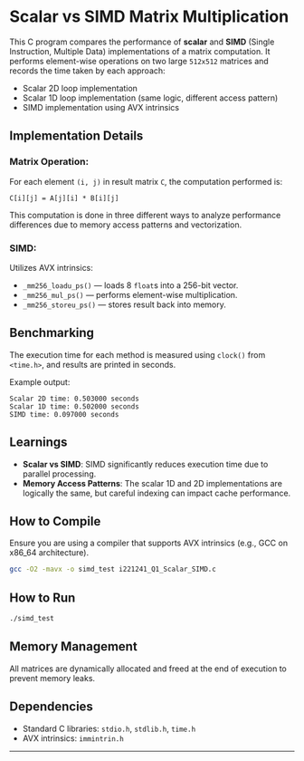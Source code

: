 
# Scalar vs SIMD Matrix Multiplication



This C program compares the performance of **scalar** and **SIMD** (Single Instruction, Multiple Data) implementations of a matrix computation. It performs element-wise operations on two large `512x512` matrices and records the time taken by each approach:

* Scalar 2D loop implementation
* Scalar 1D loop implementation (same logic, different access pattern)
* SIMD implementation using AVX intrinsics

##  Implementation Details

### Matrix Operation:

For each element `(i, j)` in result matrix `C`, the computation performed is:

```
C[i][j] = A[j][i] * B[i][j]
```

This computation is done in three different ways to analyze performance differences due to memory access patterns and vectorization.

### SIMD:

Utilizes AVX intrinsics:

* `_mm256_loadu_ps()` — loads 8 `float`s into a 256-bit vector.
* `_mm256_mul_ps()` — performs element-wise multiplication.
* `_mm256_storeu_ps()` — stores result back into memory.

##  Benchmarking

The execution time for each method is measured using `clock()` from `<time.h>`, and results are printed in seconds.

Example output:

```
Scalar 2D time: 0.503000 seconds
Scalar 1D time: 0.502000 seconds
SIMD time: 0.097000 seconds
```

##  Learnings

* **Scalar vs SIMD**: SIMD significantly reduces execution time due to parallel processing.
* **Memory Access Patterns**: The scalar 1D and 2D implementations are logically the same, but careful indexing can impact cache performance.

##  How to Compile

Ensure you are using a compiler that supports AVX intrinsics (e.g., GCC on x86\_64 architecture).

```bash
gcc -O2 -mavx -o simd_test i221241_Q1_Scalar_SIMD.c
```

##  How to Run

```bash
./simd_test
```

##  Memory Management

All matrices are dynamically allocated and freed at the end of execution to prevent memory leaks.

##  Dependencies

* Standard C libraries: `stdio.h`, `stdlib.h`, `time.h`
* AVX intrinsics: `immintrin.h`

---

